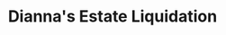 ---
title: "Dianna's Estate Liquidation"
url: /sacramento/diannas-estate-liquidation/
shop: furniture
---
